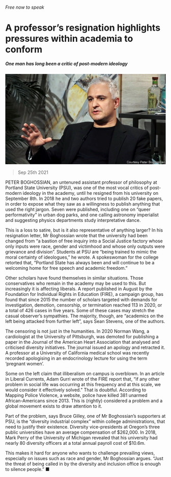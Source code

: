 ###### Free now to speak

# A professor’s resignation highlights pressures within academia to conform 

##### One man has long been a critic of post-modern ideology 

![image](images/20210925_usp503.jpg) 

> Sep 25th 2021 

PETER BOGHOSSIAN, an untenured assistant professor of philosophy at Portland State University (PSU), was one of the most vocal critics of post-modern ideology in the academy, until he resigned from his university on September 8th. In 2018 he and two authors tried to publish 20 fake papers, in order to expose what they saw as a willingness to publish anything that used the right jargon. Seven were published, including one on “queer performativity” in urban dog parks, and one calling astronomy imperialist and suggesting physics departments study interpretative dance.

This is a loss to satire, but is it also representative of anything larger? In his resignation letter, Mr Boghossian wrote that the university had been changed from “a bastion of free inquiry into a Social Justice factory whose only inputs were race, gender and victimhood and whose only outputs were grievance and division”. Students at PSU are “being trained to mimic the moral certainty of ideologues,” he wrote. A spokeswoman for the college retorted that, “Portland State has always been and will continue to be a welcoming home for free speech and academic freedom.”


Other scholars have found themselves in similar situations. Those conservatives who remain in the academy may be used to this. But increasingly it is affecting liberals. A report published in August by the Foundation for Individual Rights in Education (FIRE), a campaign group, has found that since 2015 the number of scholars targeted with demands for investigation, demotion, censorship, or termination reached 113 in 2020, or a total of 426 cases in five years. Some of these cases may stretch the casual observer’s sympathies. The majority, though, are “academics on the left being attacked from further left”, says Sean Stevens, one of the authors.

The censoring is not just in the humanities. In 2020 Norman Wang, a cardiologist at the University of Pittsburgh, was demoted for publishing a paper in the Journal of the American Heart Association that analysed and criticised diversity initiatives. The journal issued an apology and retracted it. A professor at a University of California medical school was recently recorded apologising in an endocrinology lecture for using the term ‘pregnant women’.

Some on the left claim that illiberalism on campus is overblown. In an article in Liberal Currents, Adam Gurri wrote of the FIRE report that, “if any other problem in social life was occurring at this frequency and at this scale, we would consider it effectively solved.” That is doubtful. According to Mapping Police Violence, a website, police have killed 381 unarmed African-Americans since 2013. This is (rightly) considered a problem and a global movement exists to draw attention to it.

Part of the problem, says Bruce Gilley, one of Mr Boghossian’s supporters at PSU, is the “diversity industrial complex” within college administrations, that need to justify their existence. Diversity vice-presidents at Oregon’s three public universities have an average compensation of $262,000. In 2018, Mark Perry of the University of Michigan revealed that his university had nearly 80 diversity officers at a total annual payroll cost of $10.6m.

This makes it hard for anyone who wants to challenge prevailing views, especially on issues such as race and gender, Mr Boghossian argues. “Just the threat of being called in by the diversity and inclusion office is enough to silence people.” ■

